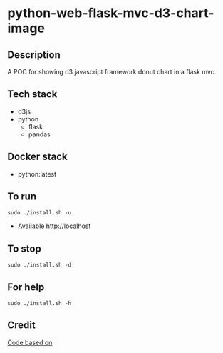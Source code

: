 # python-web-flask-mvc-d3-chart-image

## Description
A POC for showing d3
javascript framework
donut chart in a flask mvc.

## Tech stack
- d3js
- python
  - flask
  - pandas

## Docker stack
- python:latest

## To run
`sudo ./install.sh -u`
- Available http://localhost

## To stop
`sudo ./install.sh -d`

## For help
`sudo ./install.sh -h`

## Credit
[Code based on](https://blog.logrocket.com/build-interactive-charts-flask-d3js/)
